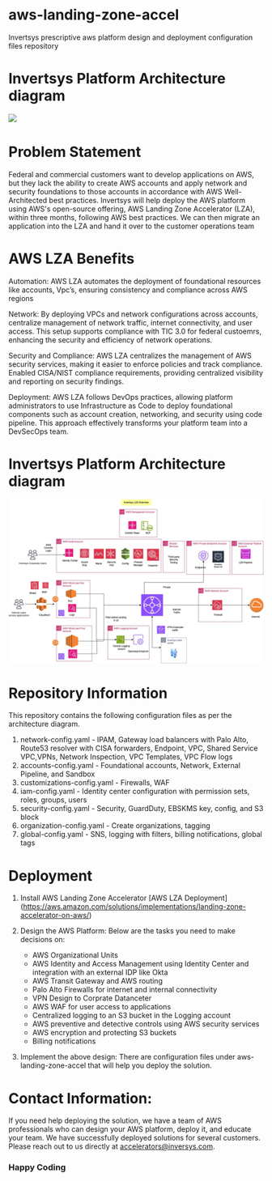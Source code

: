 # aws-landing-zone-accel
Invertsys prescriptive aws platform design and deployment configuration files repository

# Invertsys Platform Architecture diagram

![](./img/onvertsys-lza-arch.jpg)

# Problem Statement

Federal and commercial customers want to develop applications on AWS, but they lack the ability to create AWS accounts and apply network and security foundations to those accounts in accordance with AWS Well-Architected best practices. Invertsys will help deploy the AWS platform using AWS's open-source offering, AWS Landing Zone Accelerator (LZA), within three months, following AWS best practices. We can then migrate an application into the LZA and hand it over to the customer operations team

# AWS LZA Benefits
Automation: AWS LZA automates the deployment of foundational resources like accounts, Vpc’s, ensuring consistency and compliance across AWS regions

Network: By deploying VPCs and network configurations across accounts, centralize management of network traffic, internet connectivity, and user access. This setup supports compliance with TIC 3.0 for federal custoemrs, enhancing the security and efficiency of network operations.

Security and Compliance: AWS LZA centralizes the management of AWS security services, making it easier to enforce policies and track compliance. Enabled CISA/NIST compliance requirements, providing centralized visibility and reporting on security findings.

Deployment: AWS LZA follows DevOps practices, allowing platform administrators to use Infrastructure as Code to deploy foundational components such as account creation, networking, and security using code pipeline. This approach effectively transforms your platform team into a DevSecOps team.  

# Invertsys Platform Architecture diagram

![](./img/invertsys-lza-arch.jpg)

# Repository Information 
This repository contains the following configuration files as per the architecture diagram.

1. network-config.yaml - IPAM, Gateway load balancers with Palo Alto, Route53 resolver with CISA forwarders, Endpoint, VPC, Shared Service VPC,VPNs, Network Inspection, VPC Templates, VPC Flow logs
2. accounts-config.yaml - Foundational accounts, Network, External Pipeline, and Sandbox
3. customizations-config.yaml - Firewalls, WAF
4. iam-config.yaml - Identity center configuration with permission sets, roles, groups, users
5. security-config.yaml - Security, GuardDuty, EBSKMS key, config, and S3 block
6. organization-config.yaml - Create organizations, tagging
7. global-config.yaml - SNS, logging with filters, billing notifications, global tags

# Deployment

1. Install AWS Landing Zone Accelerator
   [AWS LZA Deployment] (https://aws.amazon.com/solutions/implementations/landing-zone-accelerator-on-aws/)

2. Design the AWS Platform: Below are the tasks you need to make decisions on:

    * AWS Organizational Units
    * AWS Identity and Access Management using Identity Center and integration with an external IDP like Okta
    * AWS Transit Gateway and AWS routing
    * Palo Alto Firewalls for internet and internal connectivity
    * VPN Design to Corprate Datanceter
    * AWS WAF for user access to applications
    * Centralized logging to an S3 bucket in the Logging account
    * AWS preventive and detective controls using AWS security services
    * AWS encryption and protecting S3 buckets
    * Billing notifications

3. Implement the above design: There are configuration files under aws-landing-zone-accel that will help you deploy the solution. 
   
# Contact Information:

If you need help deploying the solution, we have a team of AWS professionals who can design your AWS platform, deploy it, and educate your team. We have successfully deployed solutions for several customers. Please reach out to us directly at accelerators@inversys.com.

### Happy Coding ###
